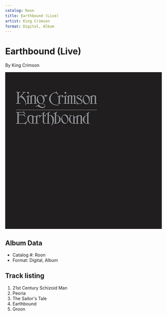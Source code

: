 ```yaml
---
catalog: Roon
title: Earthbound (Live)
artist: King Crimson
format: Digital, Album
---
```


# Earthbound (Live)

By King Crimson

![](../../assets/albumcovers/King_Crimson-Earthbound_Live.png)

## Album Data

- Catalog #: Roon
- Format: Digital, Album


## Track listing


1. 21st Century Schizoid Man
2. Peoria
3. The Sailor's Tale
4. Earthbound
5. Groon

